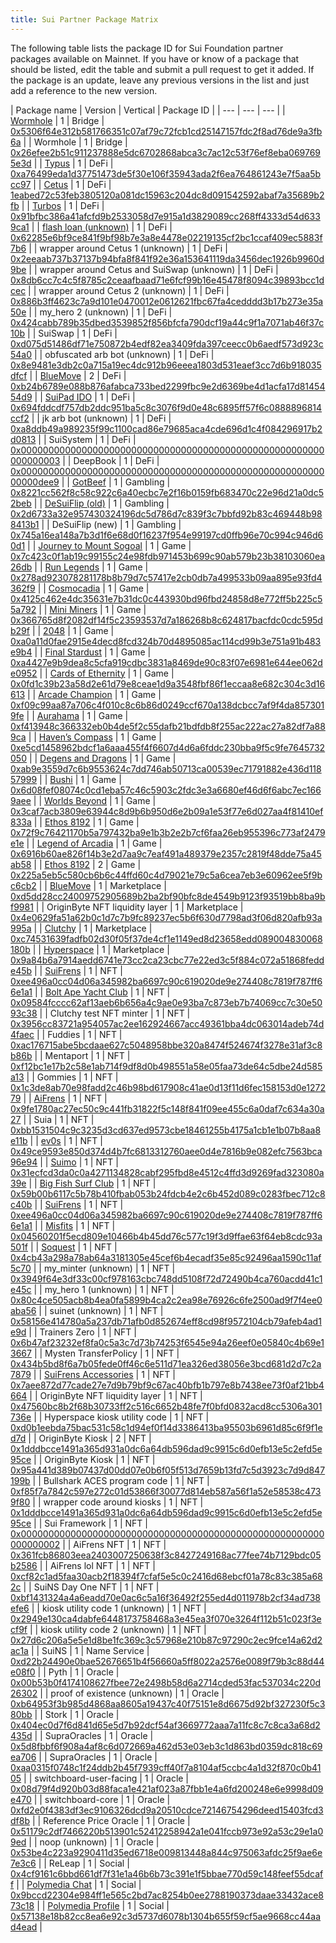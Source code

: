 ```yaml
---
title: Sui Partner Package Matrix
---
```


The following table lists the package ID for Sui Foundation partner packages available on Mainnet. If you have or know of a package that should be listed, edit the table and submit a pull request to get it added. If the package is an update, leave any previous versions in the list and just add a reference to the new version.

| Package name | Version | Vertical | Package ID |
| --- | --- | --- |
 | [Wormhole](https://www.portalbridge.com/sui/) | 1 | Bridge | [0x5306f64e312b581766351c07af79c72fcb1cd25147157fdc2f8ad76de9a3fb6a](https://suiexplorer.com/object/0x5306f64e312b581766351c07af79c72fcb1cd25147157fdc2f8ad76de9a3fb6a) |
 | Wormhole | 1 | Bridge | [0x26efee2b51c911237888e5dc6702868abca3c7ac12c53f76ef8eba0697695e3d](https://suiexplorer.com/object/0x26efee2b51c911237888e5dc6702868abca3c7ac12c53f76ef8eba0697695e3d) |
 | [Typus](https://typus.finance/) | 1 | DeFi | [0xa76499eda1d37751473de5f30e106f35943ada2f6ea764861243e7f5aa5bcc97](https://suiexplorer.com/object/0xa76499eda1d37751473de5f30e106f35943ada2f6ea764861243e7f5aa5bcc97) |
 | [Cetus](https://www.cetus.zone/) | 1 | DeFi | [1eabed72c53feb3805120a081dc15963c204dc8d091542592abaf7a35689b2fb](https://suiexplorer.com/object/1eabed72c53feb3805120a081dc15963c204dc8d091542592abaf7a35689b2fb) |
 | [Turbos](https://turbos.finance/) | 1 | DeFi | [0x91bfbc386a41afcfd9b2533058d7e915a1d3829089cc268ff4333d54d6339ca1](https://suiexplorer.com/object/0x91bfbc386a41afcfd9b2533058d7e915a1d3829089cc268ff4333d54d6339ca1) |
 | [flash loan (unknown)](-) | 1 | DeFi | [0x62285e6bf9ce841f9bf98b7e3a8e4478e02219135cf2bc1ccaf409ec5883f7b6](https://suiexplorer.com/object/0x62285e6bf9ce841f9bf98b7e3a8e4478e02219135cf2bc1ccaf409ec5883f7b6) |
 | wrapper around Cetus 1 (unknown) | 1 | DeFi | [0x2eeaab737b37137b94bfa8f841f92e36a153641119da3456dec1926b9960d9be](https://suiexplorer.com/object/0x2eeaab737b37137b94bfa8f841f92e36a153641119da3456dec1926b9960d9be) |
 | wrapper around Cetus and SuiSwap (unknown) | 1 | DeFi | [0x8db6cc7c4c5f8785c2ceaafbaad71e6fcf99b16e45478f8094c39893bcc1dcec](https://suiexplorer.com/object/0x8db6cc7c4c5f8785c2ceaafbaad71e6fcf99b16e45478f8094c39893bcc1dcec) |
 | wrapper around Cetus 2 (unknown) | 1 | DeFi | [0x886b3ff4623c7a9d101e0470012e0612621fbc67fa4cedddd3b17b273e35a50e](https://suiexplorer.com/object/0x886b3ff4623c7a9d101e0470012e0612621fbc67fa4cedddd3b17b273e35a50e) |
 | my_hero 2 (unknown) | 1 | DeFi | [0x424cabb789b35dbed3539852f856bfcfa790dcf19a44c9f1a7071ab46f37c10b](https://suiexplorer.com/object/0x424cabb789b35dbed3539852f856bfcfa790dcf19a44c9f1a7071ab46f37c10b) |
 | SuiSwap | 1 | DeFi | [0xd075d51486df71e750872b4edf82ea3409fda397ceecc0b6aedf573d923c54a0](https://suiexplorer.com/object/0xd075d51486df71e750872b4edf82ea3409fda397ceecc0b6aedf573d923c54a0) |
 | obfuscated arb bot (unknown) | 1 | DeFi | [0x8e9481e3db2c0a715a19ec4dc912b96eeea1803d531eaef3cc7d6b918035dfcf](https://suiexplorer.com/object/0x8e9481e3db2c0a715a19ec4dc912b96eeea1803d531eaef3cc7d6b918035dfcf) |
 | [BlueMove](https://sui.bluemove.net/) | 2 | DeFi | [0xb24b6789e088b876afabca733bed2299fbc9e2d6369be4d1acfa17d8145454d9](https://suiexplorer.com/object/0xb24b6789e088b876afabca733bed2299fbc9e2d6369be4d1acfa17d8145454d9) |
 | [SuiPad IDO](https://www.suipad.xyz/) | 1 | DeFi | [0x694fddcdf757db2ddc951ba5c8c3076f9d0e48c6895ff57f6c0888896814ccf2](https://suiexplorer.com/object/0x694fddcdf757db2ddc951ba5c8c3076f9d0e48c6895ff57f6c0888896814ccf2) |
 | jk arb bot (unknown) | 1 | DeFi | [0xa8ddb49a989235f99c1100cad86e79685aca4cde696d1c4f084296917b2d0813](https://suiexplorer.com/object/0xa8ddb49a989235f99c1100cad86e79685aca4cde696d1c4f084296917b2d0813) |
 | SuiSystem | 1 | DeFi | [0x0000000000000000000000000000000000000000000000000000000000000003](https://suiexplorer.com/object/0x0000000000000000000000000000000000000000000000000000000000000003) |
 | DeepBook | 1 | DeFi | [0x000000000000000000000000000000000000000000000000000000000000dee9](https://suiexplorer.com/object/0x000000000000000000000000000000000000000000000000000000000000dee9) |
 | [GotBeef](https://gotbeef.app/) | 1 | Gambling | [0x8221cc562f8c58c922c6a40ecbc7e2f16b0159fb683470c22e96d21a0dc52beb](https://suiexplorer.com/object/0x8221cc562f8c58c922c6a40ecbc7e2f16b0159fb683470c22e96d21a0dc52beb) |
 | [DeSuiFlip (old)](https://desuicoinflip.io/) | 1 | Gambling | [0x2d6733a32e957430324196dc5d786d7c839f3c7bbfd92b83c469448b988413b1](https://suiexplorer.com/object/0x2d6733a32e957430324196dc5d786d7c839f3c7bbfd92b83c469448b988413b1) |
 | DeSuiFlip (new) | 1 | Gambling | [0x745a16ea148a7b3d1f6e68d0f16237f954e99197cd0ffb96e70c994c946d60d1](https://suiexplorer.com/object/0x745a16ea148a7b3d1f6e68d0f16237f954e99197cd0ffb96e70c994c946d60d1) |
 | [Journey to Mount Sogoal](https://journey.polymedia.app/) | 1 | Game | [0x7c423c0f1ab19c99155c24e98fdb971453b699c90ab579b23b38103060ea26db](https://suiexplorer.com/object/0x7c423c0f1ab19c99155c24e98fdb971453b699c90ab579b23b38103060ea26db) |
 | [Run Legends](https://www.talofagames.com/play) | 1 | Game | [0x278ad923078281178b8b79d7c57417e2cb0db7a499533b09aa895e93fd4362f9](https://suiexplorer.com/object/0x278ad923078281178b8b79d7c57417e2cb0db7a499533b09aa895e93fd4362f9) |
 | [Cosmocadia](https://www.cosmocadia.io/) | 1 | Game | [0x4125c462e4dc35631e7b31dc0c443930bd96fbd24858d8e772ff5b225c55a792](https://suiexplorer.com/object/0x4125c462e4dc35631e7b31dc0c443930bd96fbd24858d8e772ff5b225c55a792) |
 | [Mini Miners](https://sui.miniminersgame.com/) | 1 | Game | [0x366765d8f2082df14f5c23593537d7a186268b8c624817bacfdc0cdc595db29f](https://suiexplorer.com/object/0x366765d8f2082df14f5c23593537d7a186268b8c624817bacfdc0cdc595db29f) |
 | [2048](https://s2048.xyz/) | 1 | Game | [0xa0a11d0fae2915e4decd8fcd324b70d4895085ac114cd99b3e751a91b483e9b4](https://suiexplorer.com/object/0xa0a11d0fae2915e4decd8fcd324b70d4895085ac114cd99b3e751a91b483e9b4) |
 | [Final Stardust](https://finalstardust.com/) | 1 | Game | [0xa4427e9b9dea8c5cfa919cdbc3831a8469de90c83f07e6981e644ee062de0952](https://suiexplorer.com/object/0xa4427e9b9dea8c5cfa919cdbc3831a8469de90c83f07e6981e644ee062de0952) |
 | [Cards of Ethernity](https://coe.gg/) | 1 | Game | [0x0fd1c39b23a58d2e61d79e8ceae1d9a3548fbf86f1eccaa8e682c304c3d16613](https://suiexplorer.com/object/0x0fd1c39b23a58d2e61d79e8ceae1d9a3548fbf86f1eccaa8e682c304c3d16613) |
 | [Arcade Champion](https://www.bluejaygames.com/) | 1 | Game | [0xf09c99aa87a706c4f010c8c6b86d0249ccf670a138dcbcc7af9f4da8573019fe](https://suiexplorer.com/object/0xf09c99aa87a706c4f010c8c6b86d0249ccf670a138dcbcc7af9f4da8573019fe) |
 | [Aurahama](https://www.projecteluune.com/) | 1 | Game | [0xf413948c366332eb0b4de5f2c55dafb21bdfdb8f255ac222ac27a82df7a889ca](https://suiexplorer.com/object/0xf413948c366332eb0b4de5f2c55dafb21bdfdb8f255ac222ac27a82df7a889ca) |
 | [Haven’s Compass](https://www.havenscompass.com/) | 1 | Game | [0xe5cd1458962bdcf1a6aaa455f4f6607d4d6a6fddc230bba9f5c9fe7645732050](https://suiexplorer.com/object/0xe5cd1458962bdcf1a6aaa455f4f6607d4d6a6fddc230bba9f5c9fe7645732050) |
 | [Degens and Dragons](https://degensdragonsgame.com/) | 1 | Game | [0xab9e3559d7c6b9553624c7dd746ab50713ca00539ec71791882e436d11857999](https://suiexplorer.com/object/0xab9e3559d7c6b9553624c7dd746ab50713ca00539ec71791882e436d11857999) |
 | [Bushi](https://www.playbushi.io/) | 1 | Game | [0x6d08fef08074c0cd1eba57c46c5903c2fdc3e3a6680ef46d6f6abc7ec1669aee](https://suiexplorer.com/object/0x6d08fef08074c0cd1eba57c46c5903c2fdc3e3a6680ef46d6f6abc7ec1669aee) |
 | [Worlds Beyond](https://worldsbeyondnft.com/) | 1 | Game | [0x3caf7acb3809e63944c8d9b6b950d6e2b09a1e53f77e6d027aa4f81410ef833a](https://suiexplorer.com/object/0x3caf7acb3809e63944c8d9b6b950d6e2b09a1e53f77e6d027aa4f81410ef833a) |
 | [Ethos 8192](https://sui8192.ethoswallet.xyz/) | 1 | Game | [0x72f9c76421170b5a797432ba9e1b3b2e2b7cf6faa26eb955396c773af2479e1e](https://suiexplorer.com/object/0x72f9c76421170b5a797432ba9e1b3b2e2b7cf6faa26eb955396c773af2479e1e) |
 | [Legend of Arcadia](https://legendofarcadia.io/) | 1 | Game | [0x6916b60ae826f14b3e2d7aa9c7eaf491a489379e2357c2819f48dde75a45ab58](https://suiexplorer.com/object/0x6916b60ae826f14b3e2d7aa9c7eaf491a489379e2357c2819f48dde75a45ab58) |
 | [Ethos 8192](https://sui8192.ethoswallet.xyz/) | 2 | Game | [0x225a5eb5c580cb6b6c44ffd60c4d79021e79c5a6cea7eb3e60962ee5f9bc6cb2](https://suiexplorer.com/object/0x225a5eb5c580cb6b6c44ffd60c4d79021e79c5a6cea7eb3e60962ee5f9bc6cb2) |
 | [BlueMove](https://sui.bluemove.net/) | 1 | Marketplace | [0xd5dd28cc24009752905689b2ba2bf90bfc8de4549b9123f93519bb8ba9bf9981](https://suiexplorer.com/object/0xd5dd28cc24009752905689b2ba2bf90bfc8de4549b9123f93519bb8ba9bf9981) |
 | OriginByte NFT liquidity layer | 1 | Marketplace | [0x4e0629fa51a62b0c1d7c7b9fc89237ec5b6f630d7798ad3f06d820afb93a995a](https://suiexplorer.com/object/0x4e0629fa51a62b0c1d7c7b9fc89237ec5b6f630d7798ad3f06d820afb93a995a) |
 | [Clutchy](https://clutchy.io/) | 1 | Marketplace | [0xc74531639fadfb02d30f05f37de4cf1e1149ed8d23658edd089004830068180b](https://suiexplorer.com/object/0xc74531639fadfb02d30f05f37de4cf1e1149ed8d23658edd089004830068180b) |
 | [Hyperspace](https://sui.hyperspace.xyz/) | 1 | Marketplace | [0x9a84b6a7914aedd6741e73cc2ca23cbc77e22ed3c5f884c072a51868fedde45b](https://suiexplorer.com/object/0x9a84b6a7914aedd6741e73cc2ca23cbc77e22ed3c5f884c072a51868fedde45b) |
 | [SuiFrens](https://suifrens.com/) | 1 | NFT | [0xee496a0cc04d06a345982ba6697c90c619020de9e274408c7819f787ff66e1a1](https://suiexplorer.com/object/0xee496a0cc04d06a345982ba6697c90c619020de9e274408c7819f787ff66e1a1) |
 | [Bolt Ape Yacht Club](https://suiboltapeyc.com/) | 1 | NFT | [0x09584fcccc62af13aeb6b656a4c9ae0e93ba7c873eb7b74069cc7c30e5093c38](https://suiexplorer.com/object/0x09584fcccc62af13aeb6b656a4c9ae0e93ba7c873eb7b74069cc7c30e5093c38) |
 | Clutchy test NFT minter | 1 | NFT | [0x3956cc83721a954057ac2ee162924667acc49361bba4dc063014adeb74d4faec](https://suiexplorer.com/object/0x3956cc83721a954057ac2ee162924667acc49361bba4dc063014adeb74d4faec) |
 | Fuddies | 1 | NFT | [0xac176715abe5bcdaae627c5048958bbe320a8474f524674f3278e31af3c8b86b](https://suiexplorer.com/object/0xac176715abe5bcdaae627c5048958bbe320a8474f524674f3278e31af3c8b86b) |
 | Mentaport | 1 | NFT | [0xf12bc1e17b2c58e1ab714f9df8d0b498551a58e05faa73de64c5dbe24d585a13](https://suiexplorer.com/object/0xf12bc1e17b2c58e1ab714f9df8d0b498551a58e05faa73de64c5dbe24d585a13) |
 | Gommies | 1 | NFT | [0x1c3de8ab70e98fadd2c46b98bd617908c41ae0d13f11d6fec158153d0e127279](https://suiexplorer.com/object/0x1c3de8ab70e98fadd2c46b98bd617908c41ae0d13f11d6fec158153d0e127279) |
 | [AiFrens](https://suifrens.ai/) | 1 | NFT | [0x9fe1780ac27ec50c9c441fb31822f5c148f841f09ee455c6a0daf7c634a30a27](https://suiexplorer.com/object/0x9fe1780ac27ec50c9c441fb31822f5c148f841f09ee455c6a0daf7c634a30a27) |
 | Suia | 1 | NFT | [0xbb1531504c9c3235d3cd637ed9573cbe18461255b4175a1cb1e1b07b8aa8e11b](https://suiexplorer.com/object/0xbb1531504c9c3235d3cd637ed9573cbe18461255b4175a1cb1e1b07b8aa8e11b) |
 | [ev0s](https://ev0s.gitbook.io/ev0s/) | 1 | NFT | [0x49ce9593e850d374d4b7fc6813312760aee0d4e7816b9e082efc7563bca96e94](https://suiexplorer.com/object/0x49ce9593e850d374d4b7fc6813312760aee0d4e7816b9e082efc7563bca96e94) |
 | [Suimo](https://suimo.xyz/) | 1 | NFT | [0x31ecfcd3da0c0a4271134828cabf295fbd8e4512c4ffd3d9269fad323080a39e](https://suiexplorer.com/object/0x31ecfcd3da0c0a4271134828cabf295fbd8e4512c4ffd3d9269fad323080a39e) |
 | [Big Fish Surf Club](https://twitter.com/bigfishsurfclub) | 1 | NFT | [0x59b00b6117c5b78b410fbab053b24fdcb4e2c6b452d089c0283fbec712c8c40b](https://suiexplorer.com/object/0x59b00b6117c5b78b410fbab053b24fdcb4e2c6b452d089c0283fbec712c8c40b) |
 | [SuiFrens](https://suifrens.com/) | 1 | NFT | [0xee496a0cc04d06a345982ba6697c90c619020de9e274408c7819f787ff66e1a1](https://suiexplorer.com/object/0xee496a0cc04d06a345982ba6697c90c619020de9e274408c7819f787ff66e1a1) |
 | [Misfits](https://misfits.land/) | 1 | NFT | [0x04560201f5ecd809e10466b4b45dd76c577c19f3d9ffae63f64eb8cdc93a501f](https://suiexplorer.com/object/0x04560201f5ecd809e10466b4b45dd76c577c19f3d9ffae63f64eb8cdc93a501f) |
 | [Soquest](https://soquest.xyz/) | 1 | NFT | [0x4cb43a298a78ab64a3181305e45cef6b4ecadf35e85c92496aa1590c11af5c70](https://suiexplorer.com/object/0x4cb43a298a78ab64a3181305e45cef6b4ecadf35e85c92496aa1590c11af5c70) |
 | my_minter (unknown) | 1 | NFT | [0x3949f64e3df33c00cf978163cbc748dd5108f72d72490b4ca760acdd41c1e45c](https://suiexplorer.com/object/0x3949f64e3df33c00cf978163cbc748dd5108f72d72490b4ca760acdd41c1e45c) |
 | my_hero 1 (unknown) | 1 | NFT | [0x80c4ce505acb8b4ea0fa5899b4ca2c2ea98e76926c6fe2500ad9f7f4ee0aba56](https://suiexplorer.com/object/0x80c4ce505acb8b4ea0fa5899b4ca2c2ea98e76926c6fe2500ad9f7f4ee0aba56) |
 | suinet (unknown) | 1 | NFT | [0x58156e414780a5a237db71afb0d852674eff8cd98f9572104cb79afeb4ad1e9d](https://suiexplorer.com/object/0x58156e414780a5a237db71afb0d852674eff8cd98f9572104cb79afeb4ad1e9d) |
 | Trainers Zero | 1 | NFT | [0x6b47af23232ef8fa0c5a3c7d73b74253f6545e94a26eef0e05840c4b69e13667](https://suiexplorer.com/object/0x6b47af23232ef8fa0c5a3c7d73b74253f6545e94a26eef0e05840c4b69e13667) |
 | Mysten TransferPolicy | 1 | NFT | [0x434b5bd8f6a7b05fede0ff46c6e511d71ea326ed38056e3bcd681d2d7c2a7879](https://suiexplorer.com/object/0x434b5bd8f6a7b05fede0ff46c6e511d71ea326ed38056e3bcd681d2d7c2a7879) |
 | [SuiFrens Accessories](https://suifrens.com/accessory-shop) | 1 | NFT | [0x7aee872d77cade27e7d9b79bf9c67ac40bfb1b797e8b7438ee73f0af21bb4664](https://suiexplorer.com/object/0x7aee872d77cade27e7d9b79bf9c67ac40bfb1b797e8b7438ee73f0af21bb4664) |
 | OriginByte NFT liquidity layer | 1 | NFT | [0x47560bc8b2f68b30733ff2c516c6652b48fe7f0bfd0832acd8cc5306a301736e](https://suiexplorer.com/object/0x47560bc8b2f68b30733ff2c516c6652b48fe7f0bfd0832acd8cc5306a301736e) |
 | Hyperspace kiosk utility code | 1 | NFT | [0xd0b1eebda75bac531c58c1d94ef0f14d3386413ba95503b6961d85c6f9f1ed7d](https://suiexplorer.com/object/0xd0b1eebda75bac531c58c1d94ef0f14d3386413ba95503b6961d85c6f9f1ed7d) |
 | OriginByte Kiosk | 2 | NFT | [0x1dddbcce1491a365d931a0dc6a64db596dad9c9915c6d0efb13e5c2efd5e95ce](https://suiexplorer.com/object/0x1dddbcce1491a365d931a0dc6a64db596dad9c9915c6d0efb13e5c2efd5e95ce) |
 | OriginByte Kiosk | 1 | NFT | [0x95a441d389b07437d00dd07e0b6f05f513d7659b13fd7c5d3923c7d9d847199b](https://suiexplorer.com/object/0x95a441d389b07437d00dd07e0b6f05f513d7659b13fd7c5d3923c7d9d847199b) |
 | Bullshark ACES program code | 1 | NFT | [0xf85f7a7842c597e272c01d53866f30077d814eb587a56f1a52e58538c4739f80](https://suiexplorer.com/object/0xf85f7a7842c597e272c01d53866f30077d814eb587a56f1a52e58538c4739f80) |
 | wrapper code around kiosks | 1 | NFT | [0x1dddbcce1491a365d931a0dc6a64db596dad9c9915c6d0efb13e5c2efd5e95ce](https://suiexplorer.com/object/0x1dddbcce1491a365d931a0dc6a64db596dad9c9915c6d0efb13e5c2efd5e95ce) |
 | Sui Framework | 1 | NFT | [0x0000000000000000000000000000000000000000000000000000000000000002](https://suiexplorer.com/object/0x0000000000000000000000000000000000000000000000000000000000000002) |
 | AiFrens NFT | 1 | NFT | [0x361fcb86803eea2403007250638f3c8427249168ac77fee74b7129bdc05b2586](https://suiexplorer.com/object/0x361fcb86803eea2403007250638f3c8427249168ac77fee74b7129bdc05b2586) |
 | AiFrens lol NFT | 1 | NFT | [0xcf82c1ad5faa30acb2f18394f7cfaf5e5c0c2416d68ebcf01a78c83c385a682c](https://suiexplorer.com/object/0xcf82c1ad5faa30acb2f18394f7cfaf5e5c0c2416d68ebcf01a78c83c385a682c) |
 | SuiNS Day One NFT | 1 | NFT | [0xbf1431324a4a6eadd70e0ac6c5a16f36492f255ed4d011978b2cf34ad738efe6](https://suiexplorer.com/object/0xbf1431324a4a6eadd70e0ac6c5a16f36492f255ed4d011978b2cf34ad738efe6) |
 | kiosk utility code 1 (unknown) | 1 | NFT | [0x2949e130ca4dabfe6448173758468a3e45ea3f070e3264f112b51c023f3ecf9f](https://suiexplorer.com/object/0x2949e130ca4dabfe6448173758468a3e45ea3f070e3264f112b51c023f3ecf9f) |
 | kiosk utility code 2 (unknown) | 1 | NFT | [0x27d6c206a5e5e1d8be1fc369c3c57968e210b87c97290c2ec9fce14a62d2ac1a](https://suiexplorer.com/object/0x27d6c206a5e5e1d8be1fc369c3c57968e210b87c97290c2ec9fce14a62d2ac1a) |
 | SuiNS | 1 | Name Service | [0xd22b24490e0bae52676651b4f56660a5ff8022a2576e0089f79b3c88d44e08f0](https://suiexplorer.com/object/0xd22b24490e0bae52676651b4f56660a5ff8022a2576e0089f79b3c88d44e08f0) |
 | Pyth | 1 | Oracle | [0x00b53b0f4174108627fbee72e2498b58d6a2714cded53fac537034c220d26302](https://suiexplorer.com/object/0x00b53b0f4174108627fbee72e2498b58d6a2714cded53fac537034c220d26302) |
 | proof of existence (unknown) | 1 | Oracle | [0xb64953f3b985d4868aa8605a19437c40f75151e8d6675d92bf327230f5c380bb](https://suiexplorer.com/object/0xb64953f3b985d4868aa8605a19437c40f75151e8d6675d92bf327230f5c380bb) |
 | Stork | 1 | Oracle | [0x404ec0d7f6d841d65e5d7b92dcf54af3669772aaa7a11fc8c7c8ca3a68d2435d](https://suiexplorer.com/object/0x404ec0d7f6d841d65e5d7b92dcf54af3669772aaa7a11fc8c7c8ca3a68d2435d) |
 | SupraOracles | 1 | Oracle | [0x5d8fbbf6f908a4af8c6d072669a462d53e03eb3c1d863bd0359dc818c69ea706](https://suiexplorer.com/object/0x5d8fbbf6f908a4af8c6d072669a462d53e03eb3c1d863bd0359dc818c69ea706) |
 | SupraOracles | 1 | Oracle | [0xaa0315f0748c1f24ddb2b45f7939cff40f7a8104af5ccbc4a1d32f870c0b4105](https://suiexplorer.com/object/0xaa0315f0748c1f24ddb2b45f7939cff40f7a8104af5ccbc4a1d32f870c0b4105) |
 | switchboard-user-facing | 1 | Oracle | [0x08d79f4d920b03d88faca1e421af023a87fbb1e4a6fd200248e6e9998d09e470](https://suiexplorer.com/object/0x08d79f4d920b03d88faca1e421af023a87fbb1e4a6fd200248e6e9998d09e470) |
 | switchboard-core | 1 | Oracle | [0xfd2e0f4383df3ec9106326dcd9a20510cdce72146754296deed15403fcd3df8b](https://suiexplorer.com/object/0xfd2e0f4383df3ec9106326dcd9a20510cdce72146754296deed15403fcd3df8b) |
 | Reference Price Oracle | 1 | Oracle | [0x51179c2df7466220b513901c52412258942a1e041fccb973e92a53c29e1a09ed](https://suiexplorer.com/object/0x51179c2df7466220b513901c52412258942a1e041fccb973e92a53c29e1a09ed) |
 | noop (unknown) | 1 | Oracle | [0x53be4c223a9290411d35ed6718e009813448a844c975063afdc25f9ae6e7e3c6](https://suiexplorer.com/object/0x53be4c223a9290411d35ed6718e009813448a844c975063afdc25f9ae6e7e3c6) |
 | ReLeap | 1 | Social | [0x4cf9161c6bbd661df7f31e1a46b6b73c391e1f5bbae770d59c148feef55dcaff](https://suiexplorer.com/object/0x4cf9161c6bbd661df7f31e1a46b6b73c391e1f5bbae770d59c148feef55dcaff) |
 | [Polymedia Chat](https://chat.polymedia.app/@sui-fans?network=mainnet) | 1 | Social | [0x9bccd22304e984ff1e565c2bd7ac8254b0ee2788190373daae33432ace873c18](https://suiexplorer.com/object/0x9bccd22304e984ff1e565c2bd7ac8254b0ee2788190373daae33432ace873c18) |
 | [Polymedia Profile](https://profile.polymedia.app/?network=mainnet) | 1 | Social | [0x57138e18b82cc8ea6e92c3d5737d6078b1304b655f59cf5ae9668cc44aad4ead](https://suiexplorer.com/object/0x57138e18b82cc8ea6e92c3d5737d6078b1304b655f59cf5ae9668cc44aad4ead) |